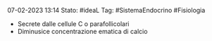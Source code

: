 07-02-2023 13:14
Stato: #ideaL 
Tag: #SistemaEndocrino #Fisiologia 

- Secrete dalle cellule C o parafollicolari
- Diminusice concentrazione ematica di calcio
